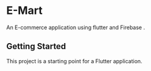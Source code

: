 # E-Mart

An E-commerce application using flutter and Firebase .

## Getting Started

This project is a starting point for a Flutter application.


